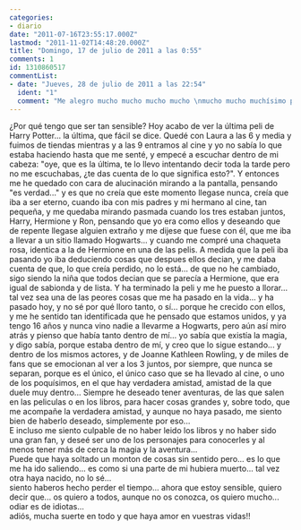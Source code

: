```yaml
---
categories:
- diario
date: "2011-07-16T23:55:17.000Z"
lastmod: "2011-11-02T14:48:20.000Z"
title: "Domingo, 17 de julio de 2011 a las 0:55"
comments: 1
id: 1310860517
commentList:
- date: "Jueves, 28 de julio de 2011 a las 22:54"
  ident: "1"
  comment: "Me alegro mucho mucho mucho mucho \nmucho mucho muchísimo por tí :o"
---
```


¿Por qué tengo que ser tan sensible? Hoy acabo de ver la última peli de Harry Potter... la última, que fácil se dice. Quedé con Laura a las 6 y media y fuimos de tiendas mientras y a las 9 entramos al cine y yo no sabía lo que estaba haciendo hasta que me senté, y empecé a escuchar dentro de mi cabeza: "oye, que es la última, te lo llevo intentando decir toda la tarde pero no me escuchabas, ¿te das cuenta de lo que significa esto?". Y entonces me he quedado con cara de alucinación mirando a la pantalla, pensando "es verdad..." y es que no creía que este momento llegase nunca, creía que iba a ser eterno, cuando iba con mis padres y mi hermano al cine, tan pequeña, y me quedaba mirando pasmada cuando los tres estaban juntos, Harry, Hermione y Ron, pensando que yo era como ellos y deseando que de repente llegase alguien extraño y me dijese que fuese con él, que me iba a llevar a un sitio llamado Hogwarts... y cuando me compré una chaqueta rosa, identica a la de Hermione en una de las pelis. A medida que la peli iba pasando yo iba deduciendo cosas que despues ellos decian, y me daba cuenta de que, lo que creía perdido, no lo está... de que no he cambiado, sigo siendo la niña que todos decian que se parecía a Hermione, que era igual de sabionda y de lista. Y ha terminado la peli y me he puesto a llorar... tal vez sea una de las peores cosas que me ha pasado en la vida... y ha pasado hoy, y no sé por qué lloro tanto, o sí... porque he crecido con ellos, y me he sentido tan identificada que he pensado que estamos unidos, y ya tengo 16 años y nunca vino nadie a llevarme a Hogwarts, pero aún así miro atrás y pienso que había tanto dentro de mí... yo sabía que existía la magia, y digo sabía, porque estaba dentro de mí, y creo que lo sigue estando... y dentro de los mismos actores, y de Joanne Kathleen Rowling, y de miles de fans que se emocionan al ver a los 3 juntos, por siempre, que nunca se separan, porque es el único, el único caso que se ha llevado al cine, o uno de los poquísimos, en el que hay verdadera amistad, amistad de la que duele muy dentro... Siempre he deseado tener aventuras, de las que salen en las peliculas o en los libros, para hacer cosas grandes y, sobre todo, que me acompañe la verdadera amistad, y aunque no haya pasado, me siento bien de haberlo deseado, simplemente por eso...   
E incluso me siento culpable de no haber leido los libros y no haber sido una gran fan, y deseé ser uno de los personajes para conocerles y al menos tener más de cerca la magia y la aventura...  
Puede que haya soltado un monton de cosas sin sentido pero... es lo que me ha ido saliendo... es como si una parte de mi hubiera muerto... tal vez otra haya nacido, no lo sé...  
siento haberos hecho perder el tiempo... ahora que estoy sensible, quiero decir que... os quiero a todos, aunque no os conozca, os quiero mucho... odiar es de idiotas...  
adiós, mucha suerte en todo y que haya amor en vuestras vidas!!